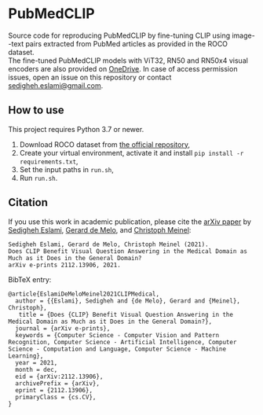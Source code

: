 # PubMedCLIP 
Source code for reproducing PubMedCLIP by fine-tuning CLIP using image--text pairs extracted from PubMed articles as provided in the ROCO dataset.
<br>
The fine-tuned PubMedCLIP models with ViT32, RN50 and RN50x4 visual encoders are also provided on [OneDrive](https://1drv.ms/u/s!ApXgPqe9kykTgn9wfsfX8JN0kjo-?e=dheCuW). In case of access permission issues, open an issue on this repository or contact <sedigheh.eslami@gmail.com>.
<br>
## How to use
This project requires Python 3.7 or newer.
1. Download ROCO dataset from [the official repository](https://github.com/razorx89/roco-dataset),
2. Create your virtual environment, activate it and install ``` pip install -r requirements.txt ```,
3. Set the input paths in `run.sh`,
4. Run `run.sh`.
## Citation
If you use this work in academic publication, please cite the [arXiv paper](https://arxiv.org/abs/2112.13906) by [Sedigheh Eslami](https://github.com/SarahESL), [Gerard de Melo](http://gerard.demelo.org/), and [Christoph Meinel](https://hpi.de/en/meinel/chair/prof-dr-ch-meinel.html):

```
Sedigheh Eslami, Gerard de Melo, Christoph Meinel (2021).
Does CLIP Benefit Visual Question Answering in the Medical Domain as Much as it Does in the General Domain?
arXiv e-prints 2112.13906, 2021.
```

BibTeX entry:
```
@article{EslamiDeMeloMeinel2021CLIPMedical,
  author = {{Eslami}, Sedigheh and {de Melo}, Gerard and {Meinel}, Christoph},
   title = {Does {CLIP} Benefit Visual Question Answering in the Medical Domain as Much as it Does in the General Domain?},
  journal = {arXiv e-prints},
  keywords = {Computer Science - Computer Vision and Pattern Recognition, Computer Science - Artificial Intelligence, Computer Science - Computation and Language, Computer Science - Machine Learning},
  year = 2021,
  month = dec,
  eid = {arXiv:2112.13906},
  archivePrefix = {arXiv},
  eprint = {2112.13906},
  primaryClass = {cs.CV},
}
```
